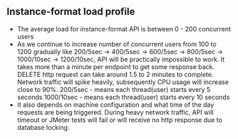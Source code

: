 Instance-format load profile
---------------------------------
* The average load for instance-format API is between 0 - 200 concurrent users
* As we continue to increase number of concurrent users from 100 to 1200 gradually like 200/5sec -> 400/5sec -> 600/5sec -> 800/5sec -> 1000/10sec -> 1200/10sec, API will be practically impossible to work. It takes more than a minute per endpoint to get some response back. DELETE http request can take around 1.5 to 2 minutes to complete. Network traffic will spike heavily, subsequently CPU usage will increase close to 90%. 
200/5sec - means each thread(user) starts every 5 seconds 
1000/10sec - means each thread(user) starts every 10 seconds
* It also depends on machine configuration and what time of the day requests are being triggered. During heavy network traffic, API will timeout or JMeter tests will fail or will receive no http response due to database locking. 
